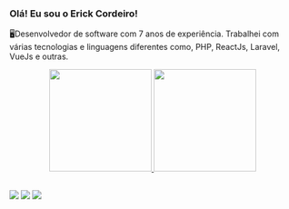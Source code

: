 ### Olá! Eu sou o Erick Cordeiro!

🖥Desenvolvedor de software com 7 anos de experiência. Trabalhei com várias tecnologias e linguagens diferentes como, PHP, ReactJs, Laravel, VueJs e outras.

<div align="center">
  <a href="https://github.com/ErickCordeiro">
  <img height="180em" src="https://github-readme-stats.vercel.app/api?username=ErickCordeiro&show_icons=true&theme=darcula&include_all_commits=true&count_private=true"/>
  <img height="180em" src="https://github-readme-stats.vercel.app/api/top-langs/?username=ErickCordeiro&layout=compact&langs_count=7&theme=darcula"/>
</div>
  
  ##
 
<div> 
  <a href="https://instagram.com/ewdmarketingdigital" target="_blank"><img src="https://img.shields.io/badge/-Instagram-%23E4405F?style=for-the-badge&logo=instagram&logoColor=white" target="_blank"></a>
  <a href = "mailto:contato@ewdmarketingdigital.com.br"><img src="https://img.shields.io/badge/-mail-%23333?style=for-the-badge&logo=gmail&logoColor=white" target="_blank"></a>
  <a href="https://www.linkedin.com/in/erick-cordeiro-784138150" target="_blank"><img src="https://img.shields.io/badge/-LinkedIn-%230077B5?style=for-the-badge&logo=linkedin&logoColor=white" target="_blank"></a> 
